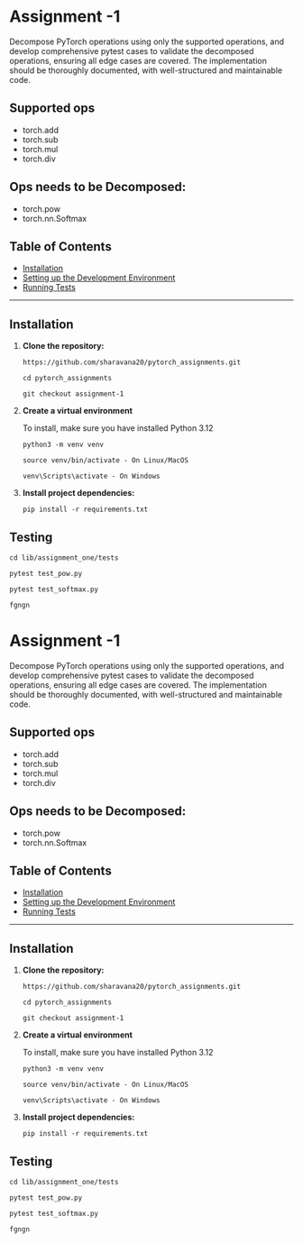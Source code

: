 # Assignment -1
Decompose PyTorch operations using only the supported operations, and develop comprehensive pytest cases to validate the decomposed operations, ensuring all edge cases are covered. The implementation should be thoroughly documented, with well-structured and maintainable code.
 
## Supported ops
* torch.add
* torch.sub
* torch.mul
* torch.div
 
## Ops needs to be Decomposed:
* torch.pow
* torch.nn.Softmax
 
 
 
## Table of Contents
 
- [Installation](#installation)
- [Setting up the Development Environment](#setting-up-the-development-environment)
- [Running Tests](#running-tests)
 
---
 
## Installation
 
1. **Clone the repository:**
 
    `https://github.com/sharavana20/pytorch_assignments.git`
 
    `cd pytorch_assignments`
 
    `git checkout assignment-1`
 
2. **Create a virtual environment**
 
    To install, make sure you have installed Python 3.12
 
    `python3 -m venv venv`
 
    `source venv/bin/activate - On Linux/MacOS`
 
    `venv\Scripts\activate - On Windows`
 
3. **Install project dependencies:**
 
    `pip install -r requirements.txt`
 
 
 
## Testing
 
`cd lib/assignment_one/tests`
 
`pytest test_pow.py`
 
`pytest test_softmax.py`
 
`fgngn`
 
# Assignment -1
Decompose PyTorch operations using only the supported operations, and develop comprehensive pytest cases to validate the decomposed operations, ensuring all edge cases are covered. The implementation should be thoroughly documented, with well-structured and maintainable code.
 
## Supported ops
* torch.add
* torch.sub
* torch.mul
* torch.div
 
## Ops needs to be Decomposed:
* torch.pow
* torch.nn.Softmax
 
 
 
## Table of Contents
 
- [Installation](#installation)
- [Setting up the Development Environment](#setting-up-the-development-environment)
- [Running Tests](#running-tests)
 
---
 
## Installation
 
1. **Clone the repository:**
 
    `https://github.com/sharavana20/pytorch_assignments.git`
 
    `cd pytorch_assignments`
 
    `git checkout assignment-1`
 
2. **Create a virtual environment**
 
    To install, make sure you have installed Python 3.12
 
    `python3 -m venv venv`
 
    `source venv/bin/activate - On Linux/MacOS`
 
    `venv\Scripts\activate - On Windows`
 
3. **Install project dependencies:**
 
    `pip install -r requirements.txt`
 
 
 
## Testing
 
`cd lib/assignment_one/tests`
 
`pytest test_pow.py`
 
`pytest test_softmax.py`
 
`fgngn`
